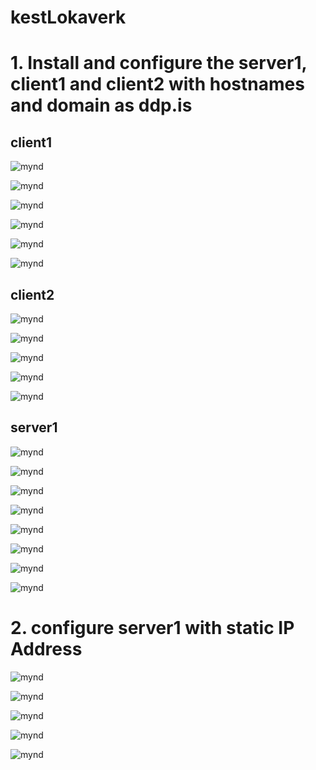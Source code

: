 # kestLokaverk

<h1> 1. Install and configure the server1, client1 and client2 with hostnames and domain as ddp.is </h1>

<h2> client1    </h2>

![mynd](https://github.com/gitmaus1/kestLokaverk/blob/main/Screenshots/Screenshot%202024-02-20%20093251.png)


![mynd](https://github.com/gitmaus1/kestLokaverk/blob/main/Screenshots/2/Screenshot%202024-02-22%20195820.png)


![mynd](https://github.com/gitmaus1/kestLokaverk/blob/main/Screenshots/2/Screenshot%202024-02-22%20200057.png)


![mynd](https://github.com/gitmaus1/kestLokaverk/blob/main/Screenshots/2/Screenshot%202024-02-22%20205931.png)


![mynd](https://github.com/gitmaus1/kestLokaverk/blob/main/Screenshots/2/Screenshot%202024-02-22%20211116.png)


![mynd](https://github.com/gitmaus1/kestLokaverk/blob/main/Screenshots/2/Screenshot%202024-02-22%20211529.png)


<h2> client2    </h2>

![mynd](https://github.com/gitmaus1/kestLokaverk/blob/main/Screenshots/Screenshot%202024-02-20%20093923.png)


![mynd](https://github.com/gitmaus1/kestLokaverk/blob/main/Screenshots/3/Screenshot%202024-02-23%20144056.png)


![mynd](https://github.com/gitmaus1/kestLokaverk/blob/main/Screenshots/3/Screenshot%202024-02-23%20144726.png)


![mynd](https://github.com/gitmaus1/kestLokaverk/blob/main/Screenshots/3/Screenshot%202024-02-23%20144958.png)


![mynd](https://github.com/gitmaus1/kestLokaverk/blob/main/Screenshots/3/Screenshot%202024-02-23%20145148.png)



<h2> server1    </h2>

![mynd](https://github.com/gitmaus1/kestLokaverk/blob/main/Screenshots/Screenshot%202024-02-20%20094311.png)


![mynd](https://github.com/gitmaus1/kestLokaverk/blob/main/Screenshots/Screenshot%202024-02-20%20095601.png)


![mynd](https://github.com/gitmaus1/kestLokaverk/blob/main/Screenshots/Screenshot%202024-02-20%20100343.png)


![mynd](https://github.com/gitmaus1/kestLokaverk/blob/main/Screenshots/Screenshot%202024-02-20%20100642.png)


![mynd](https://github.com/gitmaus1/kestLokaverk/blob/main/Screenshots/Screenshot%202024-02-20%20101556.png)


![mynd](https://github.com/gitmaus1/kestLokaverk/blob/main/Screenshots/Screenshot%202024-02-22%20134829.png)


![mynd](https://github.com/gitmaus1/kestLokaverk/blob/main/Screenshots/Screenshot%202024-02-22%20135632.png)


![mynd](https://github.com/gitmaus1/kestLokaverk/blob/main/Screenshots/Screenshot%202024-02-22%20135725.png)



<h1> 2. configure server1 with static IP Address </h1>

![mynd](https://github.com/gitmaus1/kestLokaverk/blob/main/Screenshots/4/Screenshot%202024-02-23%20204220.png)


![mynd](https://github.com/gitmaus1/kestLokaverk/blob/main/Screenshots/4/Screenshot%202024-02-23%20204643.png)


![mynd](https://github.com/gitmaus1/kestLokaverk/blob/main/Screenshots/4/Screenshot%202024-02-23%20211736.png)


![mynd](https://github.com/gitmaus1/kestLokaverk/blob/main/Screenshots/4/Screenshot%202024-02-23%20212130.png)


![mynd](https://github.com/gitmaus1/kestLokaverk/blob/main/Screenshots/4/Screenshot%202024-02-23%20212230.png)
